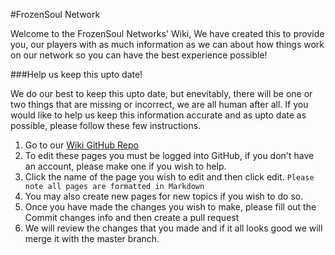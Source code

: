 #FrozenSoul Network

Welcome to the FrozenSoul Networks' Wiki, We have created this to provide you, our players with as much information as we can about how things work on our network so you can have the best experience possible!

###Help us keep this upto date!

We do our best to keep this upto date, but enevitably, there will be one or two things that are missing or incorrect, we are all human after all. If you would like to help us keep this information accurate and as upto date as possible, please follow these few instructions.

1. Go to our [Wiki GitHub Repo](https://github.com/badgernz/wiki/tree/master/docs)
2. To edit these pages you must be logged into GitHub, if you don't have an account, please make one if you wish to help.
3. Click the name of the page you wish to edit and then click edit. ``Please note all pages are formatted in Markdown``
4. You may also create new pages for new topics if you wish to do so.
5. Once you have made the changes you wish to make, please fill out the Commit changes info and then create a pull request
6. We will review the changes that you made and if it all looks good we will merge it with the master branch.
